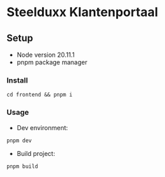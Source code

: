# Steelduxx Klantenportaal

## Setup

- Node version 20.11.1
- pnpm package manager

### Install

```
cd frontend && pnpm i
```

### Usage

- Dev environment:

```
pnpm dev
```

- Build project:

```
pnpm build
```

